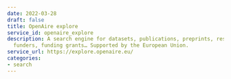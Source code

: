 ```yaml
---
date: 2022-03-28
draft: false
title: OpenAire explore
service_id: openaire_explore
description: A search engine for datasets, publications, preprints, research softwares,
  funders, funding grants… Supported by the European Union.
service_url: https://explore.openaire.eu/
categories:
- search
---
```



